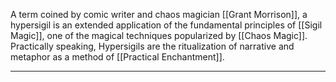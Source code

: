 A term coined by comic writer and chaos magician [[Grant Morrison]], a hypersigil is an extended application of the fundamental principles of [[Sigil Magic]], one of the magical techniques popularized by [[Chaos Magic]]. Practically speaking, Hypersigils are the ritualization of narrative and metaphor as a method of [[Practical Enchantment]].

---
